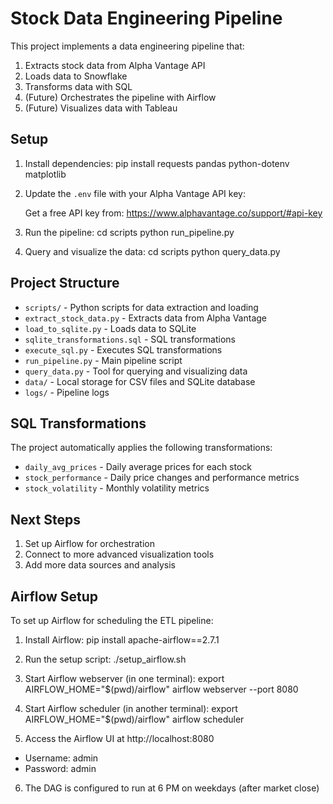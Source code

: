 # Stock Data Engineering Pipeline

This project implements a data engineering pipeline that:
1. Extracts stock data from Alpha Vantage API
2. Loads data to Snowflake
3. Transforms data with SQL
4. (Future) Orchestrates the pipeline with Airflow
5. (Future) Visualizes data with Tableau

## Setup

1. Install dependencies:
    pip install requests pandas python-dotenv matplotlib

2. Update the `.env` file with your Alpha Vantage API key:

    Get a free API key from: https://www.alphavantage.co/support/#api-key

3. Run the pipeline:
    cd scripts
    python run_pipeline.py

4. Query and visualize the data:
    cd scripts
    python query_data.py

## Project Structure

- `scripts/` - Python scripts for data extraction and loading
- `extract_stock_data.py` - Extracts data from Alpha Vantage
- `load_to_sqlite.py` - Loads data to SQLite
- `sqlite_transformations.sql` - SQL transformations
- `execute_sql.py` - Executes SQL transformations
- `run_pipeline.py` - Main pipeline script
- `query_data.py` - Tool for querying and visualizing data
- `data/` - Local storage for CSV files and SQLite database
- `logs/` - Pipeline logs

## SQL Transformations

The project automatically applies the following transformations:
- `daily_avg_prices` - Daily average prices for each stock
- `stock_performance` - Daily price changes and performance metrics
- `stock_volatility` - Monthly volatility metrics

## Next Steps

1. Set up Airflow for orchestration
2. Connect to more advanced visualization tools
3. Add more data sources and analysis

## Airflow Setup

To set up Airflow for scheduling the ETL pipeline:

1. Install Airflow:
    pip install apache-airflow==2.7.1

2. Run the setup script:
    ./setup_airflow.sh

3. Start Airflow webserver (in one terminal):
    export AIRFLOW_HOME="$(pwd)/airflow"
    airflow webserver --port 8080

4. Start Airflow scheduler (in another terminal):
    export AIRFLOW_HOME="$(pwd)/airflow"
    airflow scheduler

5. Access the Airflow UI at http://localhost:8080
- Username: admin
- Password: admin

6. The DAG is configured to run at 6 PM on weekdays (after market close)
